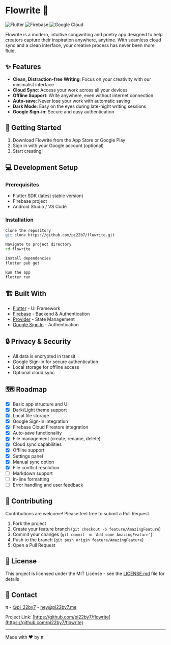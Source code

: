 # Flowrite 📝

![Flutter](https://img.shields.io/badge/Flutter-%2302569B.svg?style=for-the-badge&logo=Flutter&logoColor=white)
![Firebase](https://img.shields.io/badge/firebase-%23039BE5.svg?style=for-the-badge&logo=firebase)
![Google Cloud](https://img.shields.io/badge/GoogleCloud-%234285F4.svg?style=for-the-badge&logo=google-cloud&logoColor=white)

Flowrite is a modern, intuitive songwriting and poetry app designed to help creators capture their inspiration anywhere, anytime. With seamless cloud sync and a clean interface, your creative process has never been more fluid.

## ✨ Features

- **Clean, Distraction-free Writing**: Focus on your creativity with our minimalist interface
- **Cloud Sync**: Access your work across all your devices
- **Offline Support**: Write anywhere, even without internet connection
- **Auto-save**: Never lose your work with automatic saving
- **Dark Mode**: Easy on the eyes during late-night writing sessions
- **Google Sign-in**: Secure and easy authentication

## 🚀 Getting Started

1. Download Flowrite from the App Store or Google Play
2. Sign in with your Google account (optional)
3. Start creating!

## 💻 Development Setup

### Prerequisites
- Flutter SDK (latest stable version)
- Firebase project
- Android Studio / VS Code

### Installation
```bash
Clone the repository
git clone https://github.com/pi22b7/flowrite.git

Navigate to project directory
cd flowrite

Install dependencies
flutter pub get

Run the app
flutter run
```


## 🏗️ Built With

- [Flutter](https://flutter.dev/) - UI Framework
- [Firebase](https://firebase.google.com/) - Backend & Authentication
- [Provider](https://pub.dev/packages/provider) - State Management
- [Google Sign In](https://pub.dev/packages/google_sign_in) - Authentication


## 🔒 Privacy & Security

- All data is encrypted in transit
- Google Sign-in for secure authentication
- Local storage for offline access
- Optional cloud sync

## 🗺️ Roadmap

- [x] Basic app structure and UI
- [x] Dark/Light theme support
- [x] Local file storage
- [x] Google Sign-in integration
- [x] Firebase Cloud Firestore integration
- [x] Auto-save functionality
- [x] File management (create, rename, delete)
- [x] Cloud sync capabilities
- [x] Offline support
- [x] Settings panel
- [x] Manual sync option
- [x] File conflict resolution
- [ ] Markdown support
- [ ] In-line formatting
- [ ] Error handling and user feedback

## 🤝 Contributing

Contributions are welcome! Please feel free to submit a Pull Request.

1. Fork the project
2. Create your feature branch (`git checkout -b feature/AmazingFeature`)
3. Commit your changes (`git commit -m 'Add some AmazingFeature'`)
4. Push to the branch (`git push origin feature/AmazingFeature`)
5. Open a Pull Request

## 📄 License

This project is licensed under the MIT License - see the [LICENSE.md](LICENSE) file for details

## 📧 Contact

π - [@pi_22by7](https://www.threads.net/@pi_22by7) - hey@pi22by7.me

Project Link: [https://github.com/pi22by7/flowrite](https://github.com/pi22by7/flowrite)

---

Made with ❤️ by π